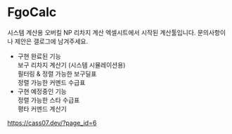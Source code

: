 # FgoCalc

시스템 계산용 오버킬 NP 리차지 계산 엑셀시트에서 시작된 계산툴입니다.
문의사항이나 제안은 갤로그에 남겨주세요.<br>
* 구현 완료된 기능  
보구 리차지 계산기 (시스템 시뮬레이션용)  
필터링 & 정렬 가능한 보구딜표  
정렬 가능한 커멘드 수급표  
* 구현 예정중인 기능  
정렬 가능한 스타 수급표  
평타 커멘드 계산기  


https://cass07.dev/?page_id=6
